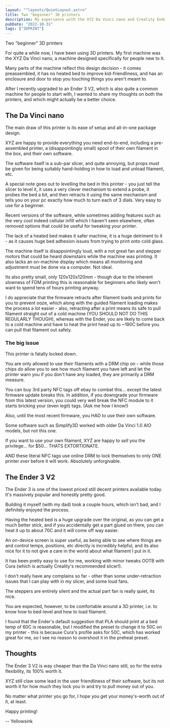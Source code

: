```yaml
---
layout: "^layouts/QuietLayout.astro"
title: Two "beginner" 3D printers
description: My experience with the XYZ Da Vinci nano and Creality Ender 3 V2
pubDate: "2022-10-31"
tags: ["3DPRINT"]
---
```


 Two "beginner" 3D printers

For quite a while now, I have been using 3D printers. My first machine was the XYZ Da Vinci nano, a machine designed specifically for people new to it.

Many parts of the machine reflect this design decision - it comes preassembled, it has no heated bed to improve kid-friendliness, and has an enclosure and door to stop you touching things you aren't meant to.

After I recently upgraded to an Ender 3 V2, which is also quite a common machine for people to start with, I wanted to share my thoughts on both the printers, and which might actually be a better choice.

## The Da Vinci nano

The main draw of this printer is its ease of setup and all-in-one package design.

XYZ are happy to provide everything you need end-to-end, including a pre-assembled printer, a (disappointingly small) spool of their own filament in the box, and their own software.

The software itself is a sub-par slicer, and quite annoying, but props must be given for being suitably hand-holding in how to load and unload filament, etc.

A special note goes out to levelling the bed in this printer - you just tell the slicer to level it, it uses a very clever mechanism to extend a probe, it probes the bed a bit, and then retracts it using the same mechanism and tells you on your pc exactly how much to turn each of 3 dials. Very easy to use for a beginner.

Recent versions of the software, while sometimes adding features such as the very cool indeed cellular infill which I haven't seen elsewhere, often removed options that could be useful for tweaking your printer.

The lack of a heated bed makes it safer machine, it is a huge detriment to it - as it causes huge bed adhesion issues from trying to print onto cold glass.

The machine itself is disappointingly loud, with a not great fan and stepper motors that could be heard downstairs while the machine was printing. It also lacks an on-machine display which means all monitoring and adjustment must be done via a computer. Not ideal.

Its also pretty small, only 120x120x120mm - though due to the inherent slowness of FDM printing this is reasonable for beginners who likely won't want to spend tens of hours printing anyway.

I do appreciate that the firmware retracts after filament loads and prints for you to prevent ooze, which along with the guided filament loading makes the process a lot easier - also, retracting after a print means its safe to pull filament straight out of a cold machine (YOU SHOULD NOT DO THIS REGULARLY THOUGH), whereas with the Ender, you are likely to come back to a cold machine and have to heat the print head up to ~190C before you can pull that filament out safely.

### The big issue

This printer is fatally locked down.

You are only allowed to use their filaments with a DRM chip on - while those chips *do* allow you to see how much filament you have left and let the printer warn you if you don't have any loaded, they are primarily a DRM measure.

You can buy 3rd party NFC tags off ebay to combat this... except the latest firmware update breaks this. In addition, if you downgrade your firmware from this latest version, you could very well break the NFC module to it starts bricking your (even legit) tags. (Ask me how I know!)

Also, until the most recent firmware, you HAD to use their own software.

Some software such as Simplify3D worked with older Da Vinci 1.0 AIO models, but not this one.

If you want to use your own filament, XYZ are happy to *sell* you the privilege... for $50... THATS EXTORTIONATE.

AND these literal NFC tags use online DRM to lock themselves to only ONE printer *ever* before it will work. Absolutely unforgivable.

## The Ender 3 V2

The Ender 3 is one of the lowest priced still decent printers available today. It's massively popular and honestly pretty good.

Building it myself (with my dad) took a couple hours, which isn't bad, and I definitely enjoyed the process.

Having the heated bed is a huge upgrade over the original, as you can get a much better stick, and if you accidentally get a part glued on there, you can heat it up to about 70C and it will come off way easier.

An on-device screen is super useful, as being able to see where things are and control temps, positions, etc directly is incredibly helpful, and its also nice for it to not give a care in the world about what filament I put in it.

It has been pretty easy to use for me, working with minor tweaks OOTB with Cura (which is actually Creality's recommended slicer!).

I don't really have any complains so far - other than some under-retraction issues that I can play with in my slicer, and some loud fans.

The steppers are entirely silent and the actual part fan is really quiet, its nice.

You are expected, however, to be comfortable around a 3D printer, i.e. to know how to bed-level and how to load filament.

I found that the Ender's default suggestion that PLA should print at a bed temp of 60C is reasonable, but I modified the preset to change it to 50C on my printer - this is because Cura's profile asks for 50C, which has worked great for me, so I see no reason to overshoot it in the preheat preset.

## Thoughts

The Ender 3 V2 is way cheaper than the Da Vinci nano still, so for the extra flexibility, its 100% worth it.

XYZ still claw some lead in the user friendliness of their software, but its not worth it for how much they lock you in and try to pull money out of you.

No matter what printer you go for, I hope you get your money's-worth out of it, at least.

Happy printing!

-- Yellowsink
